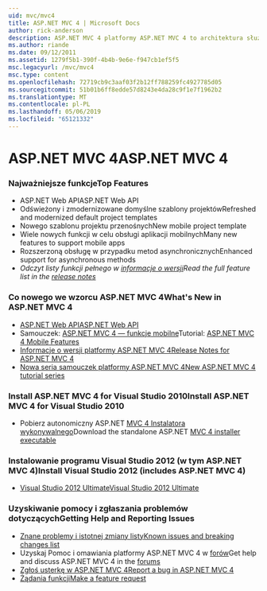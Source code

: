 ```yaml
---
uid: mvc/mvc4
title: ASP.NET MVC 4 | Microsoft Docs
author: rick-anderson
description: ASP.NET MVC 4 platformy ASP.NET MVC 4 to architektura służąca do tworzenia skalowalnych, oparte na standardach aplikacji sieci web przy użyciu wzorców projektowych sprawdzone oraz dzięki możliwościom AS...
ms.author: riande
ms.date: 09/12/2011
ms.assetid: 1279f5b1-390f-4b4b-9e6e-f947cb1ef5f5
msc.legacyurl: /mvc/mvc4
msc.type: content
ms.openlocfilehash: 72719cb9c3aaf03f2b12ff788259fc4927785d05
ms.sourcegitcommit: 51b01b6ff8edde57d8243e4da28c9f1e7f1962b2
ms.translationtype: MT
ms.contentlocale: pl-PL
ms.lasthandoff: 05/06/2019
ms.locfileid: "65121332"
---
```

# <a name="aspnet-mvc-4"></a><span data-ttu-id="6ae77-103">ASP.NET MVC 4</span><span class="sxs-lookup"><span data-stu-id="6ae77-103">ASP.NET MVC 4</span></span>

### <a name="top-features"></a><span data-ttu-id="6ae77-104">Najważniejsze funkcje</span><span class="sxs-lookup"><span data-stu-id="6ae77-104">Top Features</span></span>

- <span data-ttu-id="6ae77-105">ASP.NET Web API</span><span class="sxs-lookup"><span data-stu-id="6ae77-105">ASP.NET Web API</span></span>
- <span data-ttu-id="6ae77-106">Odświeżony i zmodernizowane domyślne szablony projektów</span><span class="sxs-lookup"><span data-stu-id="6ae77-106">Refreshed and modernized default project templates</span></span>
- <span data-ttu-id="6ae77-107">Nowego szablonu projektu przenośnych</span><span class="sxs-lookup"><span data-stu-id="6ae77-107">New mobile project template</span></span>
- <span data-ttu-id="6ae77-108">Wiele nowych funkcji w celu obsługi aplikacji mobilnych</span><span class="sxs-lookup"><span data-stu-id="6ae77-108">Many new features to support mobile apps</span></span>
- <span data-ttu-id="6ae77-109">Rozszerzoną obsługę w przypadku metod asynchronicznych</span><span class="sxs-lookup"><span data-stu-id="6ae77-109">Enhanced support for asynchronous methods</span></span>
- <span data-ttu-id="6ae77-110">*Odczyt listy funkcji pełnego w [informacje o wersji](../whitepapers/mvc4-release-notes.md)*</span><span class="sxs-lookup"><span data-stu-id="6ae77-110">*Read the full feature list in the [release notes](../whitepapers/mvc4-release-notes.md)*</span></span>

### <a name="whats-new-in-aspnet-mvc-4"></a><span data-ttu-id="6ae77-111">Co nowego we wzorcu ASP.NET MVC 4</span><span class="sxs-lookup"><span data-stu-id="6ae77-111">What's New in ASP.NET MVC 4</span></span>

- [<span data-ttu-id="6ae77-112">ASP.NET Web API</span><span class="sxs-lookup"><span data-stu-id="6ae77-112">ASP.NET Web API</span></span>](../web-api/index.md)
- <span data-ttu-id="6ae77-113">Samouczek: [ASP.NET MVC 4 — funkcje mobilne](overview/older-versions/aspnet-mvc-4-mobile-features.md)</span><span class="sxs-lookup"><span data-stu-id="6ae77-113">Tutorial: [ASP.NET MVC 4 Mobile Features](overview/older-versions/aspnet-mvc-4-mobile-features.md)</span></span>
- [<span data-ttu-id="6ae77-114">Informacje o wersji platformy ASP.NET MVC 4</span><span class="sxs-lookup"><span data-stu-id="6ae77-114">Release Notes for ASP.NET MVC 4</span></span>](../whitepapers/mvc4-release-notes.md)
- [<span data-ttu-id="6ae77-115">Nowa seria samouczek platformy ASP.NET MVC 4</span><span class="sxs-lookup"><span data-stu-id="6ae77-115">New ASP.NET MVC 4 tutorial series</span></span>](overview/older-versions/getting-started-with-aspnet-mvc4/intro-to-aspnet-mvc-4.md)

### <a name="install-aspnet-mvc-4-for-visual-studio-2010"></a><span data-ttu-id="6ae77-116">Install ASP.NET MVC 4 for Visual Studio 2010</span><span class="sxs-lookup"><span data-stu-id="6ae77-116">Install ASP.NET MVC 4 for Visual Studio 2010</span></span>

- <span data-ttu-id="6ae77-117">Pobierz autonomiczny ASP.NET [MVC 4 Instalatora wykonywalnego](https://www.microsoft.com/download/details.aspx?id=30683)</span><span class="sxs-lookup"><span data-stu-id="6ae77-117">Download the standalone ASP.NET [MVC 4 installer executable](https://www.microsoft.com/download/details.aspx?id=30683)</span></span>

### <a name="install-visual-studio-2012-includes-aspnet-mvc-4"></a><span data-ttu-id="6ae77-118">Instalowanie programu Visual Studio 2012 (w tym ASP.NET MVC 4)</span><span class="sxs-lookup"><span data-stu-id="6ae77-118">Install Visual Studio 2012 (includes ASP.NET MVC 4)</span></span>

- [<span data-ttu-id="6ae77-119">Visual Studio 2012 Ultimate</span><span class="sxs-lookup"><span data-stu-id="6ae77-119">Visual Studio 2012 Ultimate</span></span>](https://go.microsoft.com/fwlink/?linkid=247148)

### <a name="getting-help-and-reporting-issues"></a><span data-ttu-id="6ae77-120">Uzyskiwanie pomocy i zgłaszania problemów dotyczących</span><span class="sxs-lookup"><span data-stu-id="6ae77-120">Getting Help and Reporting Issues</span></span>

- [<span data-ttu-id="6ae77-121">Znane problemy i istotnej zmiany listy</span><span class="sxs-lookup"><span data-stu-id="6ae77-121">Known issues and breaking changes list</span></span>](../whitepapers/mvc4-release-notes.md#_Toc303253815)
- <span data-ttu-id="6ae77-122">Uzyskaj Pomoc i omawiania platformy ASP.NET MVC 4 w [forów](https://forums.asp.net/1146.aspx)</span><span class="sxs-lookup"><span data-stu-id="6ae77-122">Get help and discuss ASP.NET MVC 4 in the [forums](https://forums.asp.net/1146.aspx)</span></span>
- [<span data-ttu-id="6ae77-123">Zgłoś usterkę w ASP.NET MVC 4</span><span class="sxs-lookup"><span data-stu-id="6ae77-123">Report a bug in ASP.NET MVC 4</span></span>](https://github.com/aspnet/AspNetWebStack/issues)
- [<span data-ttu-id="6ae77-124">Żądania funkcji</span><span class="sxs-lookup"><span data-stu-id="6ae77-124">Make a feature request</span></span>](http://aspnet.uservoice.com/forums/41201-asp-net-mvc)
